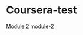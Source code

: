 # Coursera-test
<a href="https://rkrahul81.github.io/Coursera-test/module2-solution/">Module 2</a>
[module-2](rkrahul81.github.io/Coursera-test/module2-solution/)
